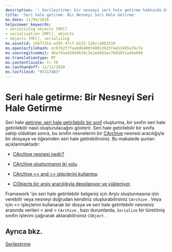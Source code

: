 ```yaml
---
description: ': Serileştirme: bir nesneyi seri hale getirme hakkında daha fazla bilgi'
title: 'Seri hale getirme: Bir Nesneyi Seri Hale Getirme'
ms.date: 11/04/2016
helpviewer_keywords:
- serializing objects [MFC]
- serialization [MFC], objects
- objects [MFC], serializing
ms.assetid: 1db772b1-ad55-4fcf-b133-126cca082510
ms.openlocfilehash: ec0782f7faa0d6400f40013925f4a53495a76c7e
ms.sourcegitcommit: d6af41e42699628c3e2e6063ec7b03931a49a098
ms.translationtype: MT
ms.contentlocale: tr-TR
ms.lasthandoff: 12/11/2020
ms.locfileid: "97217483"
---
```

# <a name="serialization-serializing-an-object"></a>Seri hale getirme: Bir Nesneyi Seri Hale Getirme

Seri hale [getirme: seri hale getirilebilir bir sınıf](../mfc/serialization-making-a-serializable-class.md) oluşturma, bir sınıfın seri hale getirilebilir nasıl oluşturulacağını gösterir. Seri hale getirilebilir bir sınıfa sahip olduktan sonra, bu sınıfın nesnelerini bir [CArchive](../mfc/reference/carchive-class.md) nesnesi aracılığıyla bir dosyaya ve öğesinden seri hale getirebilirsiniz. Bu makalede şunları açıklanmaktadır:

- [CArchive nesnesi nedir?](../mfc/what-is-a-carchive-object.md)

- [CArchive oluşturmanın iki yolu](../mfc/two-ways-to-create-a-carchive-object.md).

- [CArchive <\< and >> işleçlerini kullanma](../mfc/using-the-carchive-output-and-input-operators.md).

- [CObjects bir arşiv aracılığıyla depolanıyor ve yükleniyor](../mfc/storing-and-loading-cobjects-via-an-archive.md).

Framework 'ün seri hale getirilebilir belgeniz için Arşiv oluşturmasına izin verebilir veya nesneyi doğrudan kendiniz oluşturabilirsiniz `CArchive` . Veya için <> işleçlerini kullanarak bir dosya ve seri hale getirilebilir nesneniz arasında verileri \< and > `CArchive` , bazı durumlarda, `Serialize` bir türetilmiş sınıfın işlevini çağırarak aktarabilirsiniz `CObject` .

## <a name="see-also"></a>Ayrıca bkz.

[Serileştirme](../mfc/serialization-in-mfc.md)

